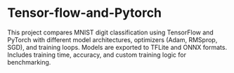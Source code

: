 # Tensor-flow-and-Pytorch
This project compares MNIST digit classification using TensorFlow and PyTorch with different model architectures, optimizers (Adam, RMSprop, SGD), and training loops. Models are exported to TFLite and ONNX formats. Includes training time, accuracy, and custom training logic for benchmarking.
